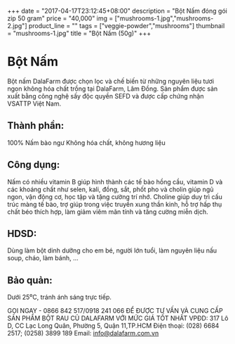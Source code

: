 +++
date = "2017-04-17T23:12:45+08:00"
description = "Bột Nấm đóng gói zip 50 gram"
price = "40,000"
img = ["mushrooms-1.jpg","mushrooms-2.jpg"]
product_line = ""
tags = ["veggie-powder","mushrooms"]
thumbnail = "mushrooms-1.jpg"
title = "Bột Nấm (50g)"
+++

# Bột Nấm

Bột nấm DalaFarm được chọn lọc và chế biến từ những nguyên liệu 
tươi ngon không hóa chất trồng tại DalaFarm, Lâm Đồng. Sản phẩm được 
sản xuất bằng công nghệ sấy độc quyền SEFD và được cấp chứng nhận 
VSATTP Việt Nam.

## Thành phần: 
100% Nấm bào ngư 
Không hóa chất, không hương liệu

## Công dụng: 
Nấm có nhiều vitamin B giúp hình thành 
các tế bào hồng cầu, vitamin D và các 
khoáng chất như selen, kali, đồng, sắt, 
phốt pho và cholin giúp ngủ ngon, vận 
động cơ, học tập và tặng cường trí nhớ. 
Choline giúp duy trì cấu trúc màng tế 
bào, trợ giúp trong việc truyền xung 
thần kinh, hỗ trợ hấp thụ chất béo 
thích hợp, làm giảm viêm mãn tính và 
tăng cường miễn dịch.

## HDSD:  
Dùng làm bột dinh dưỡng cho em bé, 
người lớn tuổi, làm nguyên liệu nấu 
soup, cháo, làm bánh, …


## Bảo quản: 
Dưới 25⁰C, tránh ánh sáng trực tiếp.

GỌI NGAY -  0866 842 517/0918 241 066
ĐỂ ĐƯỢC TƯ VẤN VÀ CUNG CẤP SẢN PHẨM 
BỘT RAU CỦ DALAFARM VỚI MỨC GIÁ TỐT NHẤT
VPĐD: 317 Lô D, CC Lạc Long Quân, Phường 5, 
Quận 11,TP.HCM
Điện thoại: (028) 6684 2517; (0258) 3899 189
Email: info@dalafarm.com.vn